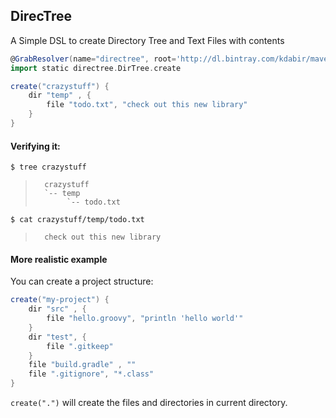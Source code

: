 DirecTree
---------

A Simple DSL to create Directory Tree and Text Files with contents

```groovy
@GrabResolver(name="directree", root='http://dl.bintray.com/kdabir/maven') @Grab('directree:directree:0.1')
import static directree.DirTree.create

create("crazystuff") {
    dir "temp" , {
        file "todo.txt", "check out this new library"
    }
}
```

#### Verifying it:

`$ tree crazystuff`

>       crazystuff
>       `-- temp
>            `-- todo.txt

`$ cat crazystuff/temp/todo.txt`

>       check out this new library


#### More realistic example

You can create a project structure:

```groovy
create("my-project") {
    dir "src" , {
        file "hello.groovy", "println 'hello world'"
    }
    dir "test", {
        file ".gitkeep"
    }
    file "build.gradle" , ""
    file ".gitignore", "*.class"
}
```

`create(".")` will create the files and directories in current directory.